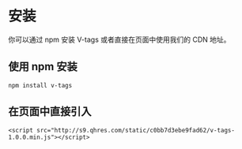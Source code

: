 # 安装

你可以通过 npm 安装 V-tags 或者直接在页面中使用我们的 CDN 地址。

## 使用 npm 安装

```markup
npm install v-tags
```

## 在页面中直接引入

```markup
<script src="http://s9.qhres.com/static/c0bb7d3ebe9fad62/v-tags-1.0.0.min.js"></script>
```

